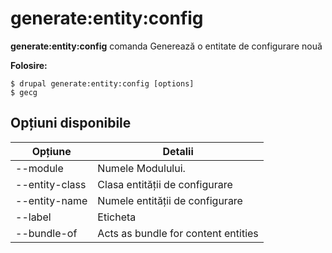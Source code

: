 # generate:entity:config
**generate:entity:config** comanda Generează o entitate de configurare nouă

**Folosire:**
```
$ drupal generate:entity:config [options] 
$ gecg  
```

## Opțiuni disponibile
Opțiune | Detalii
-------|-------------
--module | Numele Modulului.
--entity-class | Clasa entității de configurare
--entity-name | Numele entității de configurare
--label | Eticheta
--bundle-of | Acts as bundle for content entities
